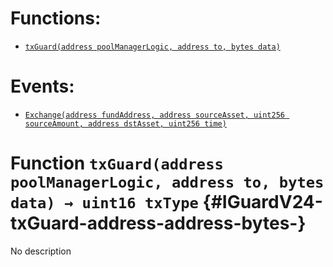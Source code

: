 

# Functions:
- [`txGuard(address poolManagerLogic, address to, bytes data)`](#IGuardV24-txGuard-address-address-bytes-)

# Events:
- [`Exchange(address fundAddress, address sourceAsset, uint256 sourceAmount, address dstAsset, uint256 time)`](#IGuardV24-Exchange-address-address-uint256-address-uint256-)


# Function `txGuard(address poolManagerLogic, address to, bytes data) → uint16 txType` {#IGuardV24-txGuard-address-address-bytes-}
No description




